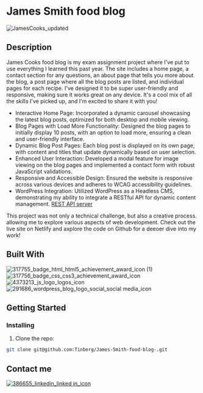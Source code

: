 # James Smith food blog

![JamesCooks_updated](https://github.com/Tinberg/James-Smith-food-blog-/assets/126072224/1873eea7-5a33-4603-ba83-0bfbf466a3ff)

## Description

James Cooks food blog is my exam assignment project where I've put to use everything I learned this past year. The site includes a home page, a contact section for any questions, an about page that tells you more about the blog, a post page where all the blog posts are listed, and individual pages for each recipe. I've designed it to be super user-friendly and responsive, making sure it works great on any device. It's a cool mix of all the skills I've picked up, and I'm excited to share it with you!

- Interactive Home Page: Incorporated a dynamic carousel showcasing the latest blog posts, optimized for both desktop and mobile viewing.
- Blog Pages with Load More Functionality: Designed the blog pages to initially display 10 posts, with an option to load more, ensuring a clean and user-friendly interface.
- Dynamic Blog Post Pages: Each blog post is displayed on its own page, with content and titles that update dynamically based on user selection.
- Enhanced User Interaction: Developed a modal feature for image viewing on the blog pages and implemented a contact form with robust JavaScript validations.
- Responsive and Accessible Design: Ensured the website is responsive across various devices and adheres to WCAG accessibility guidelines.
- WordPress Integration: Utilized WordPress as a Headless CMS, demonstrating my ability to integrate a RESTful API for dynamic content management. [REST API server](https://james-smith.cmsbackendsolutions.com/)

This project was not only a technical challenge, but also a creative process. allowing me to explore various aspects of web development. Check out the live site on Netlify and axplore the code on Github for a deeoer dive into my work!

## Built With

![317755_badge_html_html5_achievement_award_icon (1)](https://github.com/Tinberg/Rainydays/assets/126072224/38fa6731-648a-4696-a360-2333939feb36)  ![317756_badge_css_css3_achievement_award_icon](https://github.com/Tinberg/Rainydays/assets/126072224/1f673d3c-9820-481f-9610-3d22010c8359) 
![4373213_js_logo_logos_icon](https://github.com/Tinberg/Rainydays/assets/126072224/d877fa5d-c0f7-4dd0-beab-cca0b7c02da5)  ![291686_wordpress_blog_logo_social_social media_icon](https://github.com/Tinberg/Rainydays/assets/126072224/c6610c6e-c237-4f82-bd05-3b43c177c8c7) 


## Getting Started

### Installing

1. Clone the repo:

```bash
git clone git@github.com:Tinberg/James-Smith-food-blog-.git
```

## Contact me

[![386655_linkedin_linked in_icon](https://github.com/Tinberg/Rainydays/assets/126072224/ec1dfc29-cc5c-4c56-90c0-7c4b4808ba1c)](https://www.linkedin.com/in/mathias-tinberg-a13147113/)
